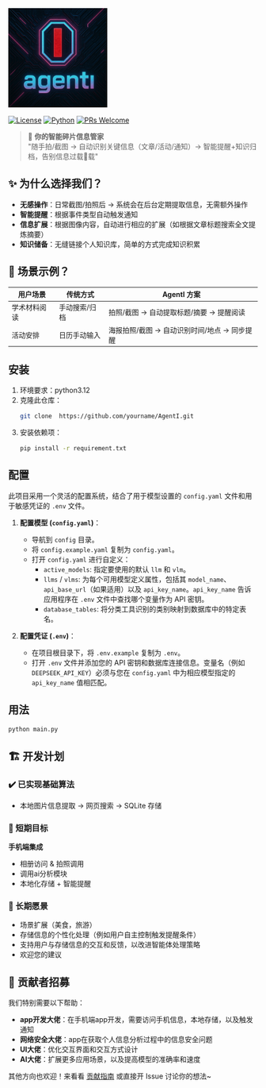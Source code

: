 
<img src="pagesetting/logo.png" alt="AgentI Logo" width="200">


[![License](https://img.shields.io/badge/License-MIT-blue.svg)](LICENSE)
[![Python](https://img.shields.io/badge/Python-3.12+-brightgreen)]()
[![PRs Welcome](https://img.shields.io/badge/PRs-welcome-brightgreen.svg)](CONTRIBUTING.md)


> 🌟 **你的智能碎片信息管家**  
"随手拍/截图 → 自动识别关键信息（文章/活动/通知）→ 智能提醒+知识归档，告别信息过载🧠载"


## ✨ 为什么选择我们？
- **无感操作**：日常截图/拍照后 → 系统会在后台定期提取信息，无需额外操作
- **智能提醒**：根据事件类型自动触发通知  
- **信息扩展**：根据图像内容，自动进行相应的扩展（如根据文章标题搜索全文提炼摘要）
- **知识储备**：无缝链接个人知识库，简单的方式完成知识积累  

## 🌟 场景示例？  
| 用户场景 | 传统方式 | AgentI 方案 |  
|----------|----------|-------------|  
| 学术材料阅读 | 手动搜索/归档 | 拍照/截图 → 自动提取标题/摘要 → 提醒阅读 |  
| 活动安排 | 日历手动输入 | 海报拍照/截图 → 自动识别时间/地点 → 同步提醒 |  


## 安装
1. 环境要求：python3.12
2. 克隆此仓库：
   ```bash
   git clone  https://github.com/yourname/AgentI.git
   ```
3. 安装依赖项：
   ```bash
   pip install -r requirement.txt
   ```

## 配置

此项目采用一个灵活的配置系统，结合了用于模型设置的 `config.yaml` 文件和用于敏感凭证的 `.env` 文件。

1.  **配置模型 (`config.yaml`)**：
    *   导航到 `config` 目录。
    *   将 `config.example.yaml` 复制为 `config.yaml`。
    *   打开 `config.yaml` 进行自定义：
        *   `active_models`: 指定要使用的默认 `llm` 和 `vlm`。
        *   `llms` / `vlms`: 为每个可用模型定义属性，包括其 `model_name`、`api_base_url`（如果适用）以及 `api_key_name`。`api_key_name` 告诉应用程序在 `.env` 文件中查找哪个变量作为 API 密钥。
        *   `database_tables`: 将分类工具识别的类别映射到数据库中的特定表名。

2.  **配置凭证 (`.env`)**：
    *   在项目根目录下，将 `.env.example` 复制为 `.env`。
    *   打开 `.env` 文件并添加您的 API 密钥和数据库连接信息。变量名（例如 `DEEPSEEK_API_KEY`）必须与您在 `config.yaml` 中为相应模型指定的 `api_key_name` 值相匹配。

## 用法

```bash
python main.py
```

## 🏗️ 开发计划
### **✔️ 已实现基础算法**  
- 本地图片信息提取 → 网页搜索 → SQLite 存储
  
### **🎯 短期目标**  
**手机端集成**   
- 相册访问 & 拍照调用
- 调用ai分析模块  
- 本地化存储 + 智能提醒
    
### **🚀 长期愿景** 
- 场景扩展（美食，旅游）
- 存储信息的个性化处理（例如用户自主控制触发提醒条件）
- 支持用户与存储信息的交互和反馈，以改进智能体处理策略
- 欢迎您的建议

## 👥 贡献者招募
我们特别需要以下帮助：
- **app开发大佬**：在手机端app开发，需要访问手机信息，本地存储，以及触发通知
- **网络安全大佬**：app在获取个人信息分析过程中的信息安全问题
- **UI大佬**：优化交互界面和交互方式设计
- **AI大佬**：扩展更多应用场景，以及提高模型的准确率和速度 

其他方向也欢迎！来看看 [贡献指南](CONTRIBUTING.md) 或直接开 Issue 讨论你的想法~
